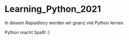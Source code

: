 # Learning_Python_2021

In diesem Repoditory werden wir gnanz viel Python lernen.

Python macht Spaß! :)